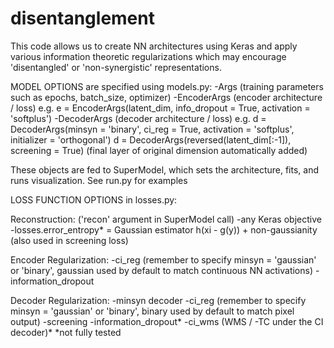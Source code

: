 # disentanglement

This code allows us to create NN architectures using Keras and apply various information theoretic regularizations which may encourage 'disentangled' or 'non-synergistic' representations.

MODEL OPTIONS are specified using models.py:
-Args (training parameters such as epochs, batch_size, optimizer)
-EncoderArgs (encoder architecture / loss)
  e.g. e = EncoderArgs(latent_dim, info_dropout = True, activation = 'softplus')
-DecoderArgs (decoder architecture / loss)
  e.g. d = DecoderArgs(minsyn = 'binary', ci_reg = True, activation = 'softplus', initializer = 'orthogonal')
       d = DecoderArgs(reversed(latent_dim[:-1]), screening = True) (final layer of original dimension automatically added)

These objects are fed to SuperModel, which sets the architecture, fits, and runs visualization. See run.py for examples


LOSS FUNCTION OPTIONS in losses.py:

Reconstruction:  ('recon' argument in SuperModel call)
-any Keras objective
-losses.error_entropy* = Gaussian estimator h(xi - g(y)) + non-gaussianity (also used in screening loss)

Encoder Regularization:
-ci_reg (remember to specify minsyn = 'gaussian' or 'binary', gaussian used by default to match continuous NN activations)
-information_dropout

Decoder Regularization:
-minsyn decoder
-ci_reg (remember to specify minsyn = 'gaussian' or 'binary', binary used by default to match pixel output)
-screening
-information_dropout*
-ci_wms (WMS / -TC under the CI decoder)*
*not fully tested
